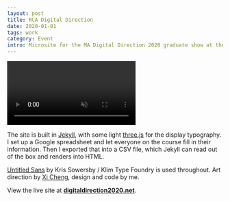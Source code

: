 ```yaml
---
layout: post
title: RCA Digital Direction
date: 2020-01-01
tags: work
category: Event
intro: Microsite for the MA Digital Direction 2020 graduate show at the Royal College of Art, London
---
```


<video class='full' autoplay loop muted src='/assets/digital-direction-walkthrough.mp4'></video>

The site is built in [Jekyll](https://jekyllrb.com/), with some light [three.js](https://threejs.org/) for the display typography. I set up a Google spreadsheet and let everyone on the course fill in their information. Then I exported that into a CSV file, which Jekyll can read out of the box and renders into HTML.

[Untitled Sans](https://klim.co.nz/retail-fonts/untitled-sans/) by Kris Sowersby / Klim Type Foundry is used throughout. Art direction by [Xi Cheng](https://chenachenc.com/), design and code by me.

View the live site at **[digitaldirection2020.net](http://digitaldirection2020.net/)**.